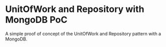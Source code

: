 # UnitOfWork and Repository with MongoDB PoC

A simple proof of concept of the UnitOfWork and Repository pattern with a MongoDB.
